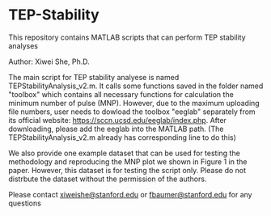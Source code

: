 # TEP-Stability
This repository contains MATLAB scripts that can perform TEP stability analyses

Author: Xiwei She, Ph.D.

The main script for TEP stability analyese is named TEPStabilityAnalysis_v2.m. It calls some functions saved in the folder named "toolbox" which contains all necessary functions for calculation the minimum number of pulse (MNP). However, due to the maximum uploading file numbers, user needs to dowload the toolbox "eeglab" separately from its official website: https://sccn.ucsd.edu/eeglab/index.php.  After downloading, please add the eeglab into the MATLAB path. (The TEPStabilityAnalysis_v2.m already has corresponding line to do this)

We also provide one example dataset that can be used for testing the methodology and reproducing the MNP plot we shown in Figure 1 in the paper. However, this dataset is for testing the script only. Please do not distrbute the dataset without the permission of the authors.

Please contact xiweishe@stanford.edu or fbaumer@stanford.edu for any questions
